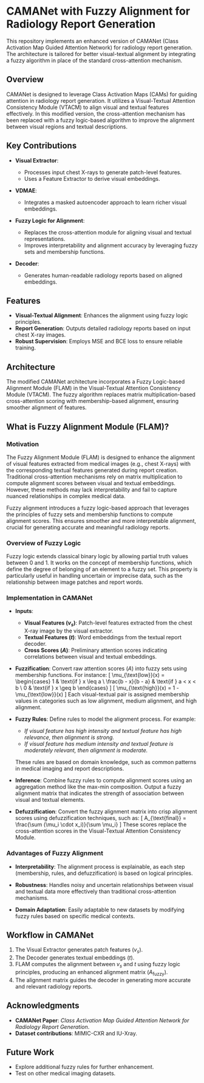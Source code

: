 # CAMANet with Fuzzy Alignment for Radiology Report Generation

This repository implements an enhanced version of CAMANet (Class Activation Map Guided Attention Network) for radiology report generation. The architecture is tailored for better visual-textual alignment by integrating a fuzzy algorithm in place of the standard cross-attention mechanism.

## Overview

CAMANet is designed to leverage Class Activation Maps (CAMs) for guiding attention in radiology report generation. It utilizes a Visual-Textual Attention Consistency Module (VTACM) to align visual and textual features effectively. In this modified version, the cross-attention mechanism has been replaced with a fuzzy logic-based algorithm to improve the alignment between visual regions and textual descriptions.

## Key Contributions

- **Visual Extractor**:
  - Processes input chest X-rays to generate patch-level features.
  - Uses a Feature Extractor to derive visual embeddings.

- **VDMAE**:
  - Integrates a masked autoencoder approach to learn richer visual embeddings.

- **Fuzzy Logic for Alignment**:
  - Replaces the cross-attention module for aligning visual and textual representations.
  - Improves interpretability and alignment accuracy by leveraging fuzzy sets and membership functions.

- **Decoder**:
  - Generates human-readable radiology reports based on aligned embeddings.

## Features

- **Visual-Textual Alignment**: Enhances the alignment using fuzzy logic principles.
- **Report Generation**: Outputs detailed radiology reports based on input chest X-ray images.
- **Robust Supervision**: Employs MSE and BCE loss to ensure reliable training.

## Architecture

The modified CAMANet architecture incorporates a Fuzzy Logic-based Alignment Module (FLAM) in the Visual-Textual Attention Consistency Module (VTACM). The fuzzy algorithm replaces matrix multiplication-based cross-attention scoring with membership-based alignment, ensuring smoother alignment of features.

## What is Fuzzy Alignment Module (FLAM)?

### Motivation

The Fuzzy Alignment Module (FLAM) is designed to enhance the alignment of visual features extracted from medical images (e.g., chest X-rays) with the corresponding textual features generated during report creation. Traditional cross-attention mechanisms rely on matrix multiplication to compute alignment scores between visual and textual embeddings. However, these methods may lack interpretability and fail to capture nuanced relationships in complex medical data.

Fuzzy alignment introduces a fuzzy logic-based approach that leverages the principles of fuzzy sets and membership functions to compute alignment scores. This ensures smoother and more interpretable alignment, crucial for generating accurate and meaningful radiology reports.

### Overview of Fuzzy Logic

Fuzzy logic extends classical binary logic by allowing partial truth values between 0 and 1. It works on the concept of membership functions, which define the degree of belonging of an element to a fuzzy set. This property is particularly useful in handling uncertain or imprecise data, such as the relationship between image patches and report words.

### Implementation in CAMANet

- **Inputs**:
  - **Visual Features ($v_s$)**: Patch-level features extracted from the chest X-ray image by the visual extractor.
  - **Textual Features ($t$)**: Word embeddings from the textual report decoder.
  - **Cross Scores ($A$)**: Preliminary attention scores indicating correlations between visual and textual embeddings.

- **Fuzzification**:
  Convert raw attention scores ($A$) into fuzzy sets using membership functions. For instance:
  \[
  \mu_{\text{low}}(x) = 
  \begin{cases} 
  1 & \text{if } x \leq a \\
  \frac{b - x}{b - a} & \text{if } a < x < b \\
  0 & \text{if } x \geq b 
  \end{cases}
  \]
  \[
  \mu_{\text{high}}(x) = 1 - \mu_{\text{low}}(x)
  \]
  Each visual-textual pair is assigned membership values in categories such as low alignment, medium alignment, and high alignment.

- **Fuzzy Rules**:
  Define rules to model the alignment process. For example:
  - *If visual feature has high intensity and textual feature has high relevance, then alignment is strong.*
  - *If visual feature has medium intensity and textual feature is moderately relevant, then alignment is moderate.*

  These rules are based on domain knowledge, such as common patterns in medical imaging and report descriptions.

- **Inference**:
  Combine fuzzy rules to compute alignment scores using an aggregation method like the max-min composition. Output a fuzzy alignment matrix that indicates the strength of association between visual and textual elements.

- **Defuzzification**:
  Convert the fuzzy alignment matrix into crisp alignment scores using defuzzification techniques, such as:
  \[
  A_{\text{final}} = \frac{\sum (\mu_i \cdot x_i)}{\sum \mu_i}
  \]
  These scores replace the cross-attention scores in the Visual-Textual Attention Consistency Module.

### Advantages of Fuzzy Alignment

- **Interpretability**:
  The alignment process is explainable, as each step (membership, rules, and defuzzification) is based on logical principles.

- **Robustness**:
  Handles noisy and uncertain relationships between visual and textual data more effectively than traditional cross-attention mechanisms.

- **Domain Adaptation**:
  Easily adaptable to new datasets by modifying fuzzy rules based on specific medical contexts.

## Workflow in CAMANet

1. The Visual Extractor generates patch features ($v_s$).
2. The Decoder generates textual embeddings ($t$).
3. FLAM computes the alignment between $v_s$ and $t$ using fuzzy logic principles, producing an enhanced alignment matrix ($A_{\text{fuzzy}}$).
4. The alignment matrix guides the decoder in generating more accurate and relevant radiology reports.

## Acknowledgments

- **CAMANet Paper**: *Class Activation Map Guided Attention Network for Radiology Report Generation*.
- **Dataset contributions**: MIMIC-CXR and IU-Xray.

## Future Work

- Explore additional fuzzy rules for further enhancement.
- Test on other medical imaging datasets.
